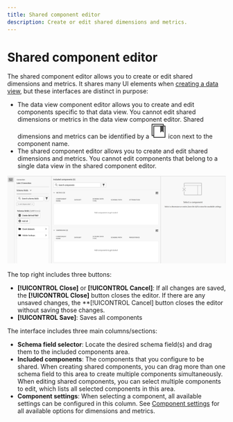 ```yaml
---
title: Shared component editor
description: Create or edit shared dimensions and metrics.
---
```

# Shared component editor

The shared component editor allows you to create or edit shared dimensions and metrics. It shares many UI elements when [creating a data view](/help/data-views/create-dataview.md), but these interfaces are distinct in purpose:

* The data view component editor allows you to create and edit components specific to that data view. You cannot edit shared dimensions or metrics in the data view component editor. Shared dimensions and metrics can be identified by a ![Shared component icon](/help/assets/icons/CCLibrary.svg) icon next to the component name.
* The shared component editor allows you to create and edit shared dimensions and metrics. You cannot edit components that belong to a single data view in the shared component editor.

![Component editor screenshot](assets/component-editor.png)

The top right includes three buttons:

* **[!UICONTROL Close]** or **[!UICONTROL Cancel]**: If all changes are saved, the **[!UICONTROL Close]** button closes the editor. If there are any unsaved changes, the **[!UICONTROL Cancel] button closes the editor without saving those changes.
* **[!UICONTROL Save]**: Saves all components

The interface includes three main columns/sections:

* **Schema field selector**: Locate the desired schema field(s) and drag them to the included components area.
* **Included components**: The components that you configure to be shared. When creating shared components, you can drag more than one schema field to this area to create multiple components simultaneously. When editing shared components, you can select multiple components to edit, which lists all selected components in this area.
* **Component settings**: When selecting a component, all available settings can be configured in this column. See [Component settings](/help/data-views/component-settings/overview.md) for all available options for dimensions and metrics.